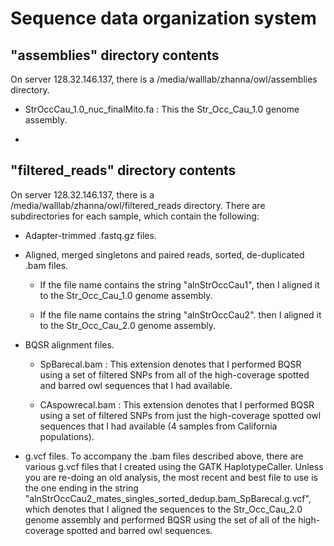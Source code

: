 
# Sequence data organization system

## "assemblies" directory contents

On server 128.32.146.137, there is a /media/walllab/zhanna/owl/assemblies directory.

* StrOccCau_1.0_nuc_finalMito.fa : This the Str_Occ_Cau_1.0 genome assembly.

*

## "filtered_reads" directory contents

On server 128.32.146.137, there is a /media/walllab/zhanna/owl/filtered_reads directory.
There are subdirectories for each sample, which contain the following:

* Adapter-trimmed .fastq.gz files.

* Aligned, merged singletons and paired reads, sorted, de-duplicated .bam files.

    - If the file name contains the string "alnStrOccCau1", then I aligned it to the Str_Occ_Cau_1.0 genome assembly.

    - If the file name contains the string "alnStrOccCau2". then I aligned it to the Str_Occ_Cau_2.0 genome assembly.

* BQSR alignment files.

    - SpBarecal.bam : This extension denotes that I performed BQSR using a set of filtered SNPs from all of the high-coverage spotted and barred owl sequences that I had available.

    - CAspowrecal.bam : This extension denotes that I performed BQSR using a set of filtered SNPs from just the high-coverage spotted owl sequences that I had available (4 samples from California populations).

* g.vcf files. To accompany the .bam files described above, there are various g.vcf files that I created using the GATK HaplotypeCaller. Unless you are re-doing an old analysis, the most recent and best file to use is the one ending in the string "alnStrOccCau2_mates_singles_sorted_dedup.bam_SpBarecal.g.vcf", which denotes that I aligned the sequences to the Str_Occ_Cau_2.0 genome assembly and performed BQSR using the set of all of the high-coverage spotted and barred owl sequences.

